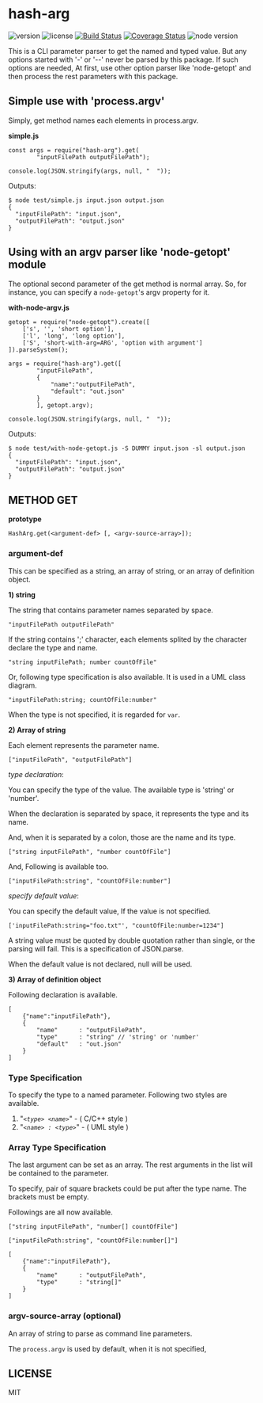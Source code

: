 hash-arg 
========

<span class="display:inline-block;"> ![version](https://img.shields.io/npm/v/hash-arg)
![license](https://img.shields.io/npm/l/hash-arg)
[![Build Status](https://travis-ci.org/takamin/hash-arg.svg?branch=master)](https://travis-ci.org/takamin/hash-arg)
[![Coverage Status](https://coveralls.io/repos/github/takamin/hash-arg/badge.svg?branch=master)](https://coveralls.io/github/takamin/hash-arg?branch=master)
![node version](https://img.shields.io/node/v/hash-arg)
</span>

This is a CLI parameter parser to get the named and typed value.
But any options started with '-' or '--' never be parsed by this package.
If such options are needed, At first, use other option parser like 'node-getopt'
and then process the rest parameters with this package.

## Simple use with 'process.argv'

Simply, get method names each elements in process.argv.

__simple.js__

```
const args = require("hash-arg").get(
        "inputFilePath outputFilePath");

console.log(JSON.stringify(args, null, "  "));
```

Outputs:

```
$ node test/simple.js input.json output.json
{
  "inputFilePath": "input.json",
  "outputFilePath": "output.json"
}
```

## Using with an argv parser like 'node-getopt' module

The optional second parameter of the get method is normal array.
So, for instance, you can specify a `node-getopt`'s argv property for it.

__with-node-argv.js__

```
getopt = require("node-getopt").create([
    ['s', '', 'short option'],
    ['l', 'long', 'long option'],
    ['S', 'short-with-arg=ARG', 'option with argument']
]).parseSystem();

args = require("hash-arg").get([
        "inputFilePath",
        {
            "name":"outputFilePath",
            "default": "out.json"
        }
        ], getopt.argv);

console.log(JSON.stringify(args, null, "  "));
```

Outputs:

```
$ node test/with-node-getopt.js -S DUMMY input.json -sl output.json
{
  "inputFilePath": "input.json",
  "outputFilePath": "output.json"
}
```

## METHOD GET

__prototype__

`HashArg.get(<argument-def> [, <argv-source-array>]);`

### argument-def

This can be specified as a string, an array of string,
or an array of definition object.

__1) string__

The string that contains parameter names separated by space.

```
"inputFilePath outputFilePath"
```

If the string contains ';' character, each elements splited by the character declare the type and name.

```
"string inputFilePath; number countOfFile"
```

Or, following type specification is also available.
It is used in a UML class diagram.

```
"inputFilePath:string; countOfFile:number"
```

When the type is not specified,
it is regarded for `var`.

__2) Array of string__

Each element represents the parameter name.

```
["inputFilePath", "outputFilePath"]
```

_type declaration_:

You can specify the type of the value.
The available type is 'string' or 'number'.

When the declaration is separated by space,
it represents the type and its name.

And, when it is separated by a colon,
those are the name and its type.

```
["string inputFilePath", "number countOfFile"]
```

And, Following is available too.

```
["inputFilePath:string", "countOfFile:number"]
```

_specify default value_:

You can specify the default value, If the value is not specified.

```
['inputFilePath:string="foo.txt"', "countOfFile:number=1234"]
```
A string value must be quoted by double quotation rather
than single, or the parsing will fail.
This is a specification of JSON.parse.

When the default value is not declared, null will be used.

__3) Array of definition object__

Following declaration is available.

```
[
    {"name":"inputFilePath"},
    {
        "name"      : "outputFilePath",
        "type"      : "string" // 'string' or 'number'
        "default"   : "out.json"
    }
]
```

### Type Specification

To specify the type to a named parameter.
Following two styles are available.

1. "_`<type> <name>`_" - ( C/C++ style )
2. "_`<name> : <type>`_" - ( UML style )


### Array Type Specification

The last argument can be set as an array.
The rest arguments in the list will be contained to the parameter.

To specify, pair of square brackets could be put after the type name.
The brackets must be empty.

Followings are all now available.

```
["string inputFilePath", "number[] countOfFile"]
```

```
["inputFilePath:string", "countOfFile:number[]"]
```

```
[
    {"name":"inputFilePath"},
    {
        "name"      : "outputFilePath",
        "type"      : "string[]"
    }
]
```

### argv-source-array (optional)

An array of string to parse as command line parameters.

The `process.argv` is used by default, when it is not specified,

LICENSE
-------

MIT
